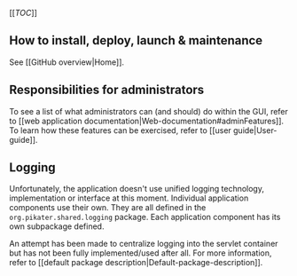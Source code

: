 <!-- --- title: Admin guide -->

[[_TOC_]]

## How to install, deploy, launch & maintenance

See [[GitHub overview|Home]].

## Responsibilities for administrators

To see a list of what administrators can (and should) do within the GUI, refer to [[web application documentation|Web-documentation#adminFeatures]].
To learn how these features can be exercised, refer to [[user guide|User-guide]].

## Logging

Unfortunately, the application doesn't use unified logging technology, implementation or interface at this moment. Individual application components use their own. They are all defined in the `org.pikater.shared.logging` package. Each application component has its own subpackage defined.

An attempt has been made to centralize logging into the servlet container but has not been fully implemented/used after all. For more information, refer to [[default package description|Default-package-description]].